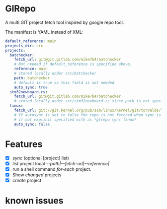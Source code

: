 # GlRepo

A multi GIT project fetch tool inspired by google repo tool.

The manifest is YAML instead of XML:

```yaml
default_reference: main
projects_dir: src
projects:
  batchecker:
    fetch_url: git@git.gitlab.com/mike7b4/batchecker
    # Not needed if default_reference is specified above.
    reference: main
    # stored locally under src/batchecker
    path: batchecker
    # default is true so this field is not needed
    auto_sync: true
  stm32newboard-rs:
    fetch_url: git@git.gitlab.com/mike7b4/batchecker
    # stored locally under src/stm32newboard-rs since path is not specified
  linux:
    fetch_url: git://git.kernel.org/pub/scm/linux/kernel/git/torvalds/linux.git
    # If autosync is set to false the repo is not fetched when sync is run.
    # if not explicit specified with as *glrepo sync linux*
    auto_sync: false
```

# Features

 - [x] *sync* (optional [project] list)
 - [x] *list* project local *--path|--fetch-url|--reference|*
 - [x] run a shell command *for-each* project.
 - [x] Show *changed* projects
 - [x] *create* project

 # known issues

